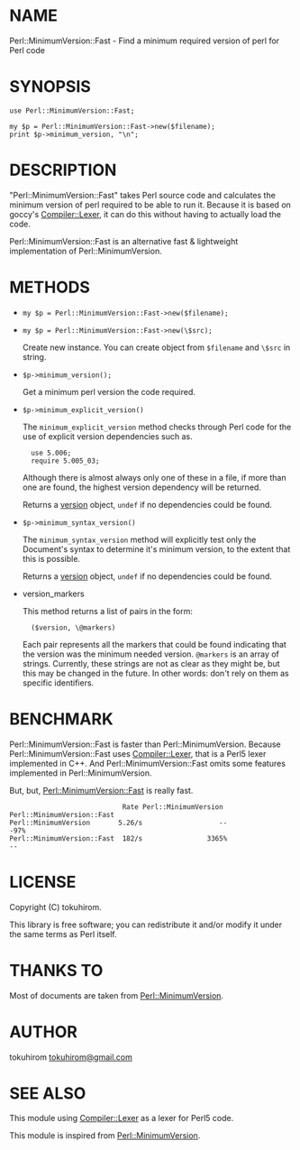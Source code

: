 # NAME

Perl::MinimumVersion::Fast - Find a minimum required version of perl for Perl code

# SYNOPSIS

    use Perl::MinimumVersion::Fast;

    my $p = Perl::MinimumVersion::Fast->new($filename);
    print $p->minimum_version, "\n";

# DESCRIPTION

"Perl::MinimumVersion::Fast" takes Perl source code and calculates the minimum
version of perl required to be able to run it. Because it is based on goccy's [Compiler::Lexer](https://metacpan.org/pod/Compiler%3A%3ALexer),
it can do this without having to actually load the code.

Perl::MinimumVersion::Fast is an alternative fast & lightweight implementation of Perl::MinimumVersion.

# METHODS

- `my $p = Perl::MinimumVersion::Fast->new($filename);`
- `my $p = Perl::MinimumVersion::Fast->new(\$src);`

    Create new instance. You can create object from `$filename` and `\$src` in string.

- `$p->minimum_version();`

    Get a minimum perl version the code required.

- `$p->minimum_explicit_version()`

    The `minimum_explicit_version` method checks through Perl code for the
    use of explicit version dependencies such as.

        use 5.006;
        require 5.005_03;

    Although there is almost always only one of these in a file, if more than
    one are found, the highest version dependency will be returned.

    Returns a [version](https://metacpan.org/pod/version) object, `undef` if no dependencies could be found.

- `$p->minimum_syntax_version()`

    The `minimum_syntax_version` method will explicitly test only the
    Document's syntax to determine it's minimum version, to the extent
    that this is possible.

    Returns a [version](https://metacpan.org/pod/version) object, `undef` if no dependencies could be found.

- version\_markers

    This method returns a list of pairs in the form:

        ($version, \@markers)

    Each pair represents all the markers that could be found indicating that the
    version was the minimum needed version.  `@markers` is an array of strings.
    Currently, these strings are not as clear as they might be, but this may be
    changed in the future.  In other words: don't rely on them as specific
    identifiers.

# BENCHMARK

Perl::MinimumVersion::Fast is faster than Perl::MinimumVersion.
Because Perl::MinimumVersion::Fast uses [Compiler::Lexer](https://metacpan.org/pod/Compiler%3A%3ALexer), that is a Perl5 lexer implemented in C++.
And Perl::MinimumVersion::Fast omits some features implemented in Perl::MinimumVersion.

But, but, [Perl::MinimumVersion::Fast](https://metacpan.org/pod/Perl%3A%3AMinimumVersion%3A%3AFast) is really fast.

                                Rate Perl::MinimumVersion Perl::MinimumVersion::Fast
    Perl::MinimumVersion       5.26/s                   --                       -97%
    Perl::MinimumVersion::Fast  182/s                3365%                         --

# LICENSE

Copyright (C) tokuhirom.

This library is free software; you can redistribute it and/or modify
it under the same terms as Perl itself.

# THANKS TO

Most of documents are taken from [Perl::MinimumVersion](https://metacpan.org/pod/Perl%3A%3AMinimumVersion).

# AUTHOR

tokuhirom <tokuhirom@gmail.com>

# SEE ALSO

This module using [Compiler::Lexer](https://metacpan.org/pod/Compiler%3A%3ALexer) as a lexer for Perl5 code.

This module is inspired from [Perl::MinimumVersion](https://metacpan.org/pod/Perl%3A%3AMinimumVersion).
